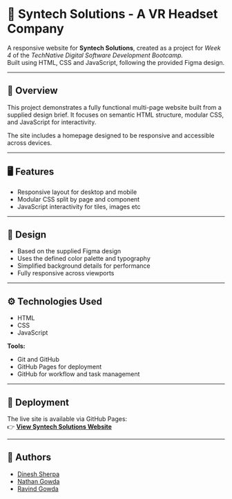# 🌿 Syntech Solutions - A VR Headset Company

A responsive website for **Syntech Solutions**, created as a project for _Week 4_ of the _TechNative Digital Software Development Bootcamp._  
Built using HTML, CSS and JavaScript, following the provided Figma design.

---

## 📝 Overview

This project demonstrates a fully functional multi-page website built from a supplied design brief. It focuses on semantic HTML structure, modular CSS, and JavaScript for interactivity.

The site includes a homepage designed to be responsive and accessible across devices.

---

## 🖥️ Features

-   Responsive layout for desktop and mobile
-   Modular CSS split by page and component
-   JavaScript interactivity for tiles, images etc

---

## 🎨 Design

-   Based on the supplied Figma design
-   Uses the defined color palette and typography
-   Simplified background details for performance
-   Fully responsive across viewports

---

## ⚙️ Technologies Used

-   HTML
-   CSS
-   JavaScript

**Tools:**

-   Git and GitHub
-   GitHub Pages for deployment
-   GitHub for workflow and task management

---

## 🚀 Deployment

The live site is available via GitHub Pages:  
👉 [**View Syntech Solutions Website**](https://technative-academy.github.io/Syntech-Solutions-Company-Page/)

---

## 🤝 Authors

-   [Dinesh Sherpa](https://github.com/Dnesh88)
-   [Nathan Gowda](https://github.com/NathanHor22)
-   [Ravind Gowda](https://github.com/Ravindgowda)

